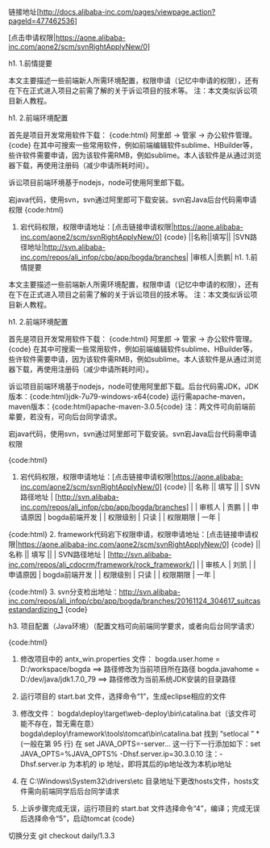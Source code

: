 链接地址[http://docs.alibaba-inc.com/pages/viewpage.action?pageId=477462536]

[点击申请权限|https://aone.alibaba-inc.com/aone2/scm/svnRightApplyNew/0]

h1. 1.前情提要

本文主要描述一些前端新人所需环境配置，权限申请（记忆中申请的权限），还有在下在正式进入项目之前需了解的关于诉讼项目的技术等。
注：本文类似诉讼项目新人教程。

h1. 2.前端环境配置

首先是项目开发常用软件下载：
{code:html}
阿里郎 -> 管家 -> 办公软件管理。
{code}
在其中可搜索一些常用软件，例如前端编辑软件sublime、HBuilder等，些许软件需要申请，因为该软件需RMB，例如sublime。本人该软件是从通过浏览器下载，再使用注册码（减少申请所耗时间）。


诉讼项目前端环境基于nodejs，node可使用阿里郎下载。

宕java代码，使用svn，svn通过阿里郎可下载安装。svn宕Java后台代码需申请权限
{code:html}
1. 宕代码权限，权限申请地址：[点击链接申请权限|https://aone.alibaba-inc.com/aone2/scm/svnRightApplyNew/0]
{code}
||名称||填写||
|SVN路径地址|http://svn.alibaba-inc.com/repos/ali_infop/cbp/app/bogda/branches|
|审核人|贡鹏|
h1. 1.前情提要

本文主要描述一些前端新人所需环境配置，权限申请（记忆中申请的权限），还有在下在正式进入项目之前需了解的关于诉讼项目的技术等。
注：本文类似诉讼项目新人教程。

h1. 2.前端环境配置

首先是项目开发常用软件下载：
{code:html}
阿里郎 -> 管家 -> 办公软件管理。
{code}
在其中可搜索一些常用软件，例如前端编辑软件sublime、HBuilder等，些许软件需要申请，因为该软件需RMB，例如sublime。本人该软件是从通过浏览器下载，再使用注册码（减少申请所耗时间）。


诉讼项目前端环境基于nodejs，node可使用阿里郎下载。后台代码需JDK，JDK版本：{code:html}jdk-7u79-windows-x64{code}
运行需apache-maven，maven版本：{code:html}apache-maven-3.0.5{code}
注：两文件可向前端前辈要，若没有，可向后台同学请求。


宕java代码，使用svn，svn通过阿里郎可下载安装。svn宕Java后台代码需申请权限

{code:html}
1. 宕代码权限，权限申请地址：[点击链接申请权限|https://aone.alibaba-inc.com/aone2/scm/svnRightApplyNew/0]
{code}
|| 名称 || 填写 ||
| SVN路径地址 | [http://svn.alibaba-inc.com/repos/ali_infop/cbp/app/bogda/branches] |
| 审核人 | 贡鹏 |
| 申请原因 | bogda前端开发 |
| 权限级别 | 只读 |
| 权限期限 | 一年 |


{code:html}
2. framework代码宕下权限申请，权限申请地址：[点击链接申请权限|https://aone.alibaba-inc.com/aone2/scm/svnRightApplyNew/0]
{code}
|| 名称 || 填写 ||
| SVN路径地址 | [http://svn.alibaba-inc.com/repos/ali_cdocrm/framework/rock_framework/] |
| 审核人 | 刘凯 |
| 申请原因 | bogda前端开发 |
| 权限级别 | 只读 |
| 权限期限 | 一年 |


{code:html}
3. svn分支检出地址：http://svn.alibaba-inc.com/repos/ali_infop/cbp/app/bogda/branches/20161124_304617_suitcasestandardizing_1
{code}

h3. 项目配置（Java环境）（配置文档可向前端同学要求，或者向后台同学请求）

{code:html}
1. 修改项目中的 antx_win.properties 文件：
  bogda.user.home  = D:/workspace/bogda  ==> 路径修改为当前项目所在路径
  bogda.javahome   = D:/dev/java/jdk1.7.0_79 ==> 路径修改为当前系统JDK安装的目录路径

2. 运行项目的 start.bat 文件，选择命令“1”，生成eclipse相应的文件

3. 修改文件：
  bogda\deploy\target\web-deploy\bin\catalina.bat（该文件可能不存在，暂无需在意）
  bogda\deploy\framework\tools\tomcat\bin\catalina.bat
  找到 “setlocal ” * (一般在第 95 行)
  在 set JAVA_OPTS=-server... 这一行下一行添加如下：set JAVA_OPTS=%JAVA_OPTS% -Dhsf.server.ip=30.3.0.10
  注：-Dhsf.server.ip 为本机的 ip 地址，即将其后的ip地址改为本机ip地址

4. 在 C:\Windows\System32\drivers\etc 目录地址下更改hosts文件，hosts文件需向前端同学后后台同学请求

5. 上诉步骤完成无误，运行项目的 start.bat 文件选择命令“4”，编译；完成无误后选择命令“5”，启动tomcat
{code}


切换分支 git checkout daily/1.3.3

